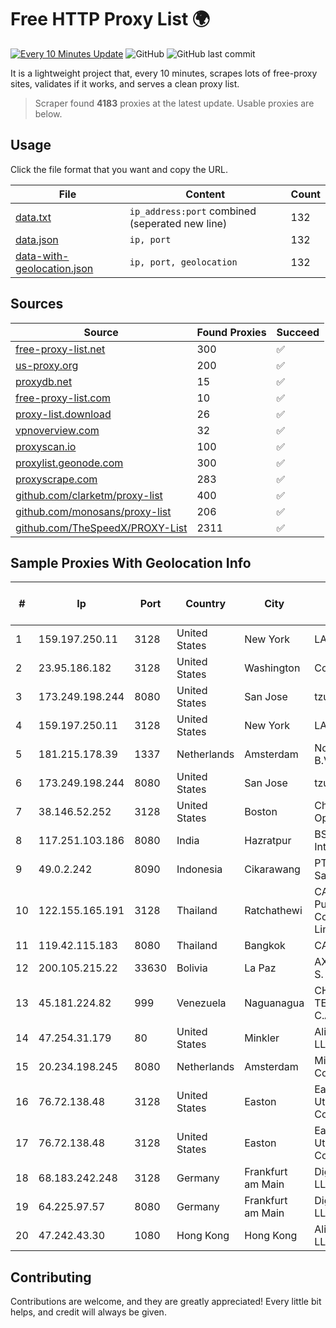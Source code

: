 
# Free HTTP Proxy List 🌍

[![Every 10 Minutes Update](https://github.com/mertguvencli/http-proxy-list/actions/workflows/main.yml/badge.svg?branch=main)](https://github.com/mertguvencli/http-proxy-list/actions/workflows/main.yml)
![GitHub](https://img.shields.io/github/license/mertguvencli/http-proxy-list)
![GitHub last commit](https://img.shields.io/github/last-commit/mertguvencli/http-proxy-list)

It is a lightweight project that, every 10 minutes, scrapes lots of free-proxy sites, validates if it works, and serves a clean proxy list.


> Scraper found **4183** proxies at the latest update. Usable proxies are below.

## Usage

Click the file format that you want and copy the URL.


|File|Content|Count|
|----|-------|-----|
|[data.txt](https://raw.githubusercontent.com/mertguvencli/http-proxy-list/main/proxy-list/data.txt)|`ip_address:port` combined (seperated new line)|132|
|[data.json](https://raw.githubusercontent.com/mertguvencli/http-proxy-list/main/proxy-list/data.json)|`ip, port`|132|
|[data-with-geolocation.json](https://raw.githubusercontent.com/mertguvencli/http-proxy-list/main/proxy-list/data-with-geolocation.json)|`ip, port, geolocation`|132|

## Sources

|Source|Found Proxies|Succeed|
|------|-------------|-------|
|[free-proxy-list.net](https://free-proxy-list.net)|300|✅|
|[us-proxy.org](https://www.us-proxy.org)|200|✅|
|[proxydb.net](http://proxydb.net)|15|✅|
|[free-proxy-list.com](https://free-proxy-list.com/?page=&port=&type%5B%5D=http&type%5B%5D=https&up_time=0&search=Search)|10|✅|
|[proxy-list.download](https://www.proxy-list.download/HTTP)|26|✅|
|[vpnoverview.com](https://vpnoverview.com/privacy/anonymous-browsing/free-proxy-servers)|32|✅|
|[proxyscan.io](https://www.proxyscan.io)|100|✅|
|[proxylist.geonode.com](https://proxylist.geonode.com/api/proxy-list?limit=300&page=1&sort_by=lastChecked&sort_type=desc&protocols=http,https)|300|✅|
|[proxyscrape.com](https://api.proxyscrape.com/v2/?request=displayproxies&protocol=http&timeout=10000&country=all&ssl=all&anonymity=all)|283|✅|
|[github.com/clarketm/proxy-list](https://raw.githubusercontent.com/clarketm/proxy-list/master/proxy-list-raw.txt)|400|✅|
|[github.com/monosans/proxy-list](https://raw.githubusercontent.com/monosans/proxy-list/main/proxies/http.txt)|206|✅|
|[github.com/TheSpeedX/PROXY-List](https://raw.githubusercontent.com/TheSpeedX/PROXY-List/master/http.txt)|2311|✅|


## Sample Proxies With Geolocation Info

|#|Ip|Port|Country|City|Internet Service Provider|
|-|--|----|-------|----|-------------------------|
|1|159.197.250.11|3128|United States|New York|LAKSH|
|2|23.95.186.182|3128|United States|Washington|ColoCrossing|
|3|173.249.198.244|8080|United States|San Jose|tzulo, inc.|
|4|159.197.250.11|3128|United States|New York|LAKSH|
|5|181.215.178.39|1337|Netherlands|Amsterdam|NovoServe B.V.|
|6|173.249.198.244|8080|United States|San Jose|tzulo, inc.|
|7|38.146.52.252|3128|United States|Boston|Charles River Operation|
|8|117.251.103.186|8080|India|Hazratpur|BSNL Internet|
|9|49.0.2.242|8090|Indonesia|Cikarawang|PT Usaha Adi Sanggoro|
|10|122.155.165.191|3128|Thailand|Ratchathewi|CAT Telecom Public Company Limited|
|11|119.42.115.183|8080|Thailand|Bangkok|CAT-BB|
|12|200.105.215.22|33630|Bolivia|La Paz|AXS Bolivia S. A.|
|13|45.181.224.82|999|Venezuela|Naguanagua|CHIRCALNET TELECOM, C.A.|
|14|47.254.31.179|80|United States|Minkler|Alibaba.com LLC|
|15|20.234.198.245|8080|Netherlands|Amsterdam|Microsoft Corporation|
|16|76.72.138.48|3128|United States|Easton|Easton Utilities Commission|
|17|76.72.138.48|3128|United States|Easton|Easton Utilities Commission|
|18|68.183.242.248|3128|Germany|Frankfurt am Main|DigitalOcean, LLC|
|19|64.225.97.57|8080|Germany|Frankfurt am Main|DigitalOcean, LLC|
|20|47.242.43.30|1080|Hong Kong|Hong Kong|Alibaba.com LLC|



## Contributing

Contributions are welcome, and they are greatly appreciated! Every
little bit helps, and credit will always be given.

